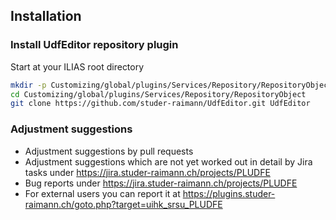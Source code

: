 ## Installation

### Install UdfEditor repository plugin
Start at your ILIAS root directory 
```bash
mkdir -p Customizing/global/plugins/Services/Repository/RepositoryObject
cd Customizing/global/plugins/Services/Repository/RepositoryObject
git clone https://github.com/studer-raimann/UdfEditor.git UdfEditor
```

### Adjustment suggestions
* Adjustment suggestions by pull requests
* Adjustment suggestions which are not yet worked out in detail by Jira tasks under https://jira.studer-raimann.ch/projects/PLUDFE
* Bug reports under https://jira.studer-raimann.ch/projects/PLUDFE
* For external users you can report it at https://plugins.studer-raimann.ch/goto.php?target=uihk_srsu_PLUDFE
